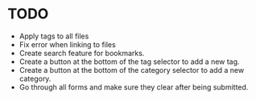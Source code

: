 # TODO

- Apply tags to all files
- Fix error when linking to files
- Create search feature for bookmarks.
- Create a button at the bottom of the tag selector to add a new tag.
- Create a button at the bottom of the category selector to add a new category.
- Go through all forms and make sure they clear after being submitted.